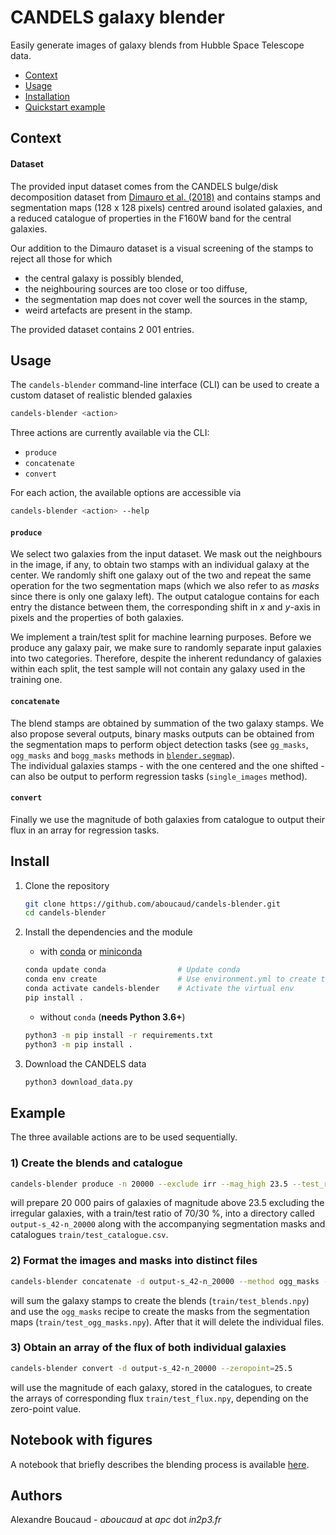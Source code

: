 CANDELS galaxy blender
======================

Easily generate images of galaxy blends from Hubble Space Telescope data.

- [Context](#Context)
- [Usage](#Usage)
- [Installation](#Install)
- [Quickstart example](#Example)

Context
-------

#### Dataset

The provided input dataset comes from the CANDELS bulge/disk decomposition dataset from [Dimauro et al. (2018)](https://academic.oup.com/mnras/article-abstract/478/4/5410/5004864?redirectedFrom=fulltext) and contains stamps and segmentation maps (128 x 128 pixels) centred around isolated galaxies, and a reduced catalogue of properties in the F160W band for the central galaxies.

Our addition to the Dimauro dataset is a visual screening of the stamps to reject all those for which
- the central galaxy is possibly blended,
- the neighbouring sources are too close or too diffuse,
- the segmentation map does not cover well the sources in the stamp,
- weird artefacts are present in the stamp.

The provided dataset contains 2 001 entries.

Usage
-----

The `candels-blender` command-line interface (CLI) can be used to create a custom dataset of realistic blended galaxies
```bash
candels-blender <action>
```

Three actions are currently available via the CLI:
  - `produce`
  - `concatenate`
  - `convert`

For each action, the available options are accessible via
```bash
candels-blender <action> --help
```

#### `produce`

We select two galaxies from the input dataset. We mask out the neighbours in the image, if any, to obtain two stamps with an individual galaxy at the center. We randomly shift one galaxy out of the two and repeat the same operation for the two segmentation maps (which we also refer to as _masks_ since there is only one galaxy left).
The output catalogue contains for each entry the distance between them, the corresponding shift in _x_ and _y_-axis in pixels and the properties of both galaxies. 

We implement a train/test split for machine learning purposes. Before we produce any galaxy pair, we make sure to randomly separate input galaxies into two categories. Therefore, despite the inherent redundancy of galaxies within each split, the test sample will not contain any galaxy used in the training one.

#### `concatenate`

The blend stamps are obtained by summation of the two galaxy stamps. 
We also propose several outputs, binary masks outputs can be obtained from the segmentation maps to perform object detection tasks (see `gg_masks`, `ogg_masks` and `bogg_masks` methods in [`blender.segmap`](blender/segmap.py)).  
The individual galaxies stamps - with the one centered and the one shifted - can also be output to perform regression tasks (`single_images` method).

#### `convert`

Finally we use the magnitude of both galaxies from catalogue to output their flux in an array for regression tasks.

Install
-------

1. Clone the repository
   ```bash
   git clone https://github.com/aboucaud/candels-blender.git
   cd candels-blender
   ```

2. Install the dependencies and the module
   - with [conda](https://www.anaconda.com/download/) or [miniconda](https://docs.conda.io/en/latest/miniconda.html)
   ```bash
   conda update conda                # Update conda
   conda env create                  # Use environment.yml to create the 'candels-blender' env
   conda activate candels-blender    # Activate the virtual env
   pip install .
   ```
   - without `conda` (**needs Python 3.6+**)
   ```bash
   python3 -m pip install -r requirements.txt
   python3 -m pip install .
   ```

3. Download the CANDELS data
   ```bash
   python3 download_data.py
   ```

Example
-------

The three available actions are to be used sequentially.

### 1) Create the blends and catalogue
```bash
candels-blender produce -n 20000 --exclude irr --mag_high 23.5 --test_ratio 0.2 --seed 42
```
will prepare 20 000 pairs of galaxies of magnitude above 23.5 excluding the irregular galaxies, with a train/test ratio of 70/30 %, into a directory called `output-s_42-n_20000` along with the accompanying segmentation masks and catalogues `train/test_catalogue.csv`.

### 2) Format the images and masks into distinct files
```bash
candels-blender concatenate -d output-s_42-n_20000 --method ogg_masks --delete
```
will sum the galaxy stamps to create the blends (`train/test_blends.npy`) and use the `ogg_masks` recipe to create the masks from the segmentation maps (`train/test_ogg_masks.npy`). After that it will delete the individual files.

### 3) Obtain an array of the flux of both individual galaxies
```bash
candels-blender convert -d output-s_42-n_20000 --zeropoint=25.5
```
will use the magnitude of each galaxy, stored in the catalogues, to create the arrays of corresponding flux `train/test_flux.npy`, depending on the zero-point value.


## Notebook with figures

A notebook that briefly describes the blending process is available [here](notebooks/manual_blender.ipynb).


## Authors

Alexandre Boucaud - _aboucaud_ at _apc_ dot _in2p3.fr_
